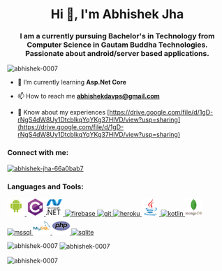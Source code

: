 <h1 align="center">Hi 👋, I'm Abhishek Jha</h1>
<h3 align="center">I am a currently pursuing Bachelor's in Technology from Computer Science in Gautam Buddha Technologies. Passionate about android/server based applications.</h3>

<p align="left"> <img src="https://komarev.com/ghpvc/?username=abhishek-0007&label=Profile%20views&color=0e75b6&style=flat" alt="abhishek-0007" /> </p>

- 🌱 I’m currently learning **Asp.Net Core**

- 📫 How to reach me **abhishekdavps@gmail.com**

- 📄 Know about my experiences [https://drive.google.com/file/d/1gD-rNgS4dW8Uy1DtcblkqYqYKg37HlVD/view?usp=sharing](https://drive.google.com/file/d/1gD-rNgS4dW8Uy1DtcblkqYqYKg37HlVD/view?usp=sharing)

<h3 align="left">Connect with me:</h3>
<p align="left">
<a href="https://linkedin.com/in/abhishek-jha-66a0bab7" target="blank"><img align="center" src="https://raw.githubusercontent.com/rahuldkjain/github-profile-readme-generator/master/src/images/icons/Social/linked-in-alt.svg" alt="abhishek-jha-66a0bab7" height="30" width="40" /></a>
</p>

<h3 align="left">Languages and Tools:</h3>
<p align="left"> <a href="https://developer.android.com" target="_blank" rel="noreferrer"> <img src="https://raw.githubusercontent.com/devicons/devicon/master/icons/android/android-original-wordmark.svg" alt="android" width="40" height="40"/> </a> <a href="https://www.w3schools.com/cs/" target="_blank" rel="noreferrer"> <img src="https://raw.githubusercontent.com/devicons/devicon/master/icons/csharp/csharp-original.svg" alt="csharp" width="40" height="40"/> </a> <a href="https://dotnet.microsoft.com/" target="_blank" rel="noreferrer"> <img src="https://raw.githubusercontent.com/devicons/devicon/master/icons/dot-net/dot-net-original-wordmark.svg" alt="dotnet" width="40" height="40"/> </a> <a href="https://firebase.google.com/" target="_blank" rel="noreferrer"> <img src="https://www.vectorlogo.zone/logos/firebase/firebase-icon.svg" alt="firebase" width="40" height="40"/> </a> <a href="https://git-scm.com/" target="_blank" rel="noreferrer"> <img src="https://www.vectorlogo.zone/logos/git-scm/git-scm-icon.svg" alt="git" width="40" height="40"/> </a> <a href="https://heroku.com" target="_blank" rel="noreferrer"> <img src="https://www.vectorlogo.zone/logos/heroku/heroku-icon.svg" alt="heroku" width="40" height="40"/> </a> <a href="https://www.java.com" target="_blank" rel="noreferrer"> <img src="https://raw.githubusercontent.com/devicons/devicon/master/icons/java/java-original.svg" alt="java" width="40" height="40"/> </a> <a href="https://kotlinlang.org" target="_blank" rel="noreferrer"> <img src="https://www.vectorlogo.zone/logos/kotlinlang/kotlinlang-icon.svg" alt="kotlin" width="40" height="40"/> </a> <a href="https://www.mongodb.com/" target="_blank" rel="noreferrer"> <img src="https://raw.githubusercontent.com/devicons/devicon/master/icons/mongodb/mongodb-original-wordmark.svg" alt="mongodb" width="40" height="40"/> </a> <a href="https://www.microsoft.com/en-us/sql-server" target="_blank" rel="noreferrer"> <img src="https://www.svgrepo.com/show/303229/microsoft-sql-server-logo.svg" alt="mssql" width="40" height="40"/> </a> <a href="https://www.mysql.com/" target="_blank" rel="noreferrer"> <img src="https://raw.githubusercontent.com/devicons/devicon/master/icons/mysql/mysql-original-wordmark.svg" alt="mysql" width="40" height="40"/> </a> <a href="https://www.php.net" target="_blank" rel="noreferrer"> <img src="https://raw.githubusercontent.com/devicons/devicon/master/icons/php/php-original.svg" alt="php" width="40" height="40"/> </a> <a href="https://www.sqlite.org/" target="_blank" rel="noreferrer"> <img src="https://www.vectorlogo.zone/logos/sqlite/sqlite-icon.svg" alt="sqlite" width="40" height="40"/> </a> </p>

<p><img align="left" src="https://github-readme-stats.vercel.app/api/top-langs?username=abhishek-0007&show_icons=true&locale=en&layout=compact" alt="abhishek-0007" /></p>

<p>&nbsp;<img align="center" src="https://github-readme-stats.vercel.app/api?username=abhishek-0007&show_icons=true&locale=en" alt="abhishek-0007" /></p>

<p><img align="center" src="https://github-readme-streak-stats.herokuapp.com/?user=abhishek-0007&" alt="abhishek-0007" /></p>
